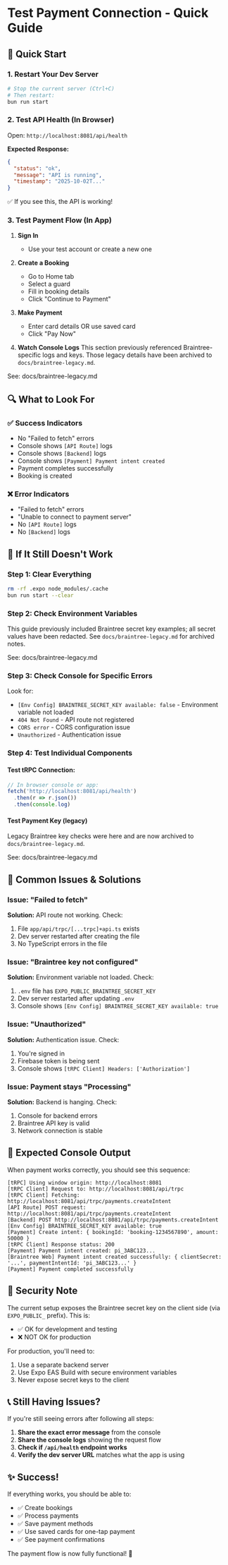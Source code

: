 # Test Payment Connection - Quick Guide

## 🚀 Quick Start

### 1. Restart Your Dev Server
```bash
# Stop the current server (Ctrl+C)
# Then restart:
bun run start
```

### 2. Test API Health (In Browser)
Open: `http://localhost:8081/api/health`

**Expected Response:**
```json
{
  "status": "ok",
  "message": "API is running",
  "timestamp": "2025-10-02T..."
}
```

✅ If you see this, the API is working!

### 3. Test Payment Flow (In App)

1. **Sign In**
   - Use your test account or create a new one

2. **Create a Booking**
   - Go to Home tab
   - Select a guard
   - Fill in booking details
   - Click "Continue to Payment"

3. **Make Payment**
   - Enter card details OR use saved card
   - Click "Pay Now"

4. **Watch Console Logs**
This section previously referenced Braintree-specific logs and keys. Those legacy details have been archived to `docs/braintree-legacy.md`.

See: docs/braintree-legacy.md

## 🔍 What to Look For

### ✅ Success Indicators
- No "Failed to fetch" errors
- Console shows `[API Route]` logs
- Console shows `[Backend]` logs
- Console shows `[Payment] Payment intent created`
- Payment completes successfully
- Booking is created

### ❌ Error Indicators
- "Failed to fetch" errors
- "Unable to connect to payment server"
- No `[API Route]` logs
- No `[Backend]` logs

## 🐛 If It Still Doesn't Work

### Step 1: Clear Everything
```bash
rm -rf .expo node_modules/.cache
bun run start --clear
```

### Step 2: Check Environment Variables
This guide previously included Braintree secret key examples; all secret values have been redacted. See `docs/braintree-legacy.md` for archived notes.

See: docs/braintree-legacy.md

### Step 3: Check Console for Specific Errors
Look for:
- `[Env Config] BRAINTREE_SECRET_KEY available: false` - Environment variable not loaded
- `404 Not Found` - API route not registered
- `CORS error` - CORS configuration issue
- `Unauthorized` - Authentication issue

### Step 4: Test Individual Components

#### Test tRPC Connection:
```typescript
// In browser console or app:
fetch('http://localhost:8081/api/health')
  .then(r => r.json())
  .then(console.log)
```

#### Test Payment Key (legacy)
Legacy Braintree key checks were here and are now archived to `docs/braintree-legacy.md`.

See: docs/braintree-legacy.md

## 📝 Common Issues & Solutions

### Issue: "Failed to fetch"
**Solution:** API route not working. Check:
1. File `app/api/trpc/[...trpc]+api.ts` exists
2. Dev server restarted after creating the file
3. No TypeScript errors in the file

### Issue: "Braintree key not configured"
**Solution:** Environment variable not loaded. Check:
1. `.env` file has `EXPO_PUBLIC_BRAINTREE_SECRET_KEY`
2. Dev server restarted after updating `.env`
3. Console shows `[Env Config] BRAINTREE_SECRET_KEY available: true`

### Issue: "Unauthorized"
**Solution:** Authentication issue. Check:
1. You're signed in
2. Firebase token is being sent
3. Console shows `[tRPC Client] Headers: ['Authorization']`

### Issue: Payment stays "Processing"
**Solution:** Backend is hanging. Check:
1. Console for backend errors
2. Braintree API key is valid
3. Network connection is stable

## 🎯 Expected Console Output

When payment works correctly, you should see this sequence:

```
[tRPC] Using window origin: http://localhost:8081
[tRPC Client] Request to: http://localhost:8081/api/trpc
[tRPC Client] Fetching: http://localhost:8081/api/trpc/payments.createIntent
[API Route] POST request: http://localhost:8081/api/trpc/payments.createIntent
[Backend] POST http://localhost:8081/api/trpc/payments.createIntent
[Env Config] BRAINTREE_SECRET_KEY available: true
[Payment] Create intent: { bookingId: 'booking-1234567890', amount: 50000 }
[tRPC Client] Response status: 200
[Payment] Payment intent created: pi_3ABC123...
[Braintree Web] Payment intent created successfully: { clientSecret: '...', paymentIntentId: 'pi_3ABC123...' }
[Payment] Payment completed successfully
```

## 🔐 Security Note

The current setup exposes the Braintree secret key on the client side (via `EXPO_PUBLIC_` prefix). This is:
- ✅ OK for development and testing
- ❌ NOT OK for production

For production, you'll need to:
1. Use a separate backend server
2. Use Expo EAS Build with secure environment variables
3. Never expose secret keys to the client

## 📞 Still Having Issues?

If you're still seeing errors after following all steps:

1. **Share the exact error message** from the console
2. **Share the console logs** showing the request flow
3. **Check if `/api/health` endpoint works**
4. **Verify the dev server URL** matches what the app is using

## ✨ Success!

If everything works, you should be able to:
- ✅ Create bookings
- ✅ Process payments
- ✅ Save payment methods
- ✅ Use saved cards for one-tap payment
- ✅ See payment confirmations

The payment flow is now fully functional! 🎉
